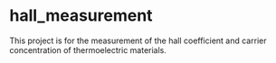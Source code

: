 # hall_measurement

This project is for the measurement of the hall coefficient and carrier concentration of thermoelectric materials.
